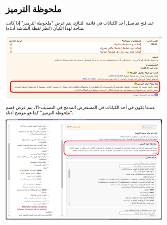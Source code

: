 ﻿# ملحوظة الترميز 

عند فتح تفاصيل أحد الكيانات في قائمة النتائج، يتم عرض "ملحوظة الترميز" إذا كانت متاحة لهذا الكيان (انظر لقطة الشاشة أدناه).

![لقطة شاشة لرابط ملحوظة الترميز المتاحة في أداة الترميز](img/browser-available-codingnote-v4.png "رابط ملحوظة الترميز المتاحة في أداة الترميز")

عندما تكون في أحد الكيانات في المستعرض المدمج في التصنيف-11، يتم عرض قسم "ملحوظة الترميز" كما هو موضح أدناه.

![لقطة شاشة لمثال على ملحوظة الترميز في أداة الترميز](img/codingnote-v4.png "مثال على ملحوظة الترميز في أداة الترميز")
